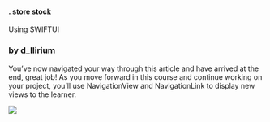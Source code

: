 
####  [. store stock](https://www.codecademy.com/paths/build-ios-apps-with-swiftui/tracks/building-code-history-part-three-swiftui/modules/building-the-welcome-screen-swiftui/articles/introduction-to-navigation-swiftui)

Using SWIFTUI
### by d_llirium

You’ve now navigated your way through this article and have arrived at the end, great job! As you move forward in this course and continue working on your project, you’ll use NavigationView and NavigationLink to display new views to the learner.

![](https://github.com/d-llirium/codecademy/blob/main/AddressBook-Initial/AddressBook.gif?raw=true)
